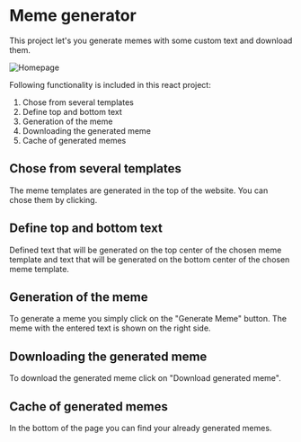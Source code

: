 # Meme generator

This project let's you generate memes with some custom text and download them.

![Homepage](Homepage.jpeg)

Following functionality is included in this react project:

1. Chose from several templates
2. Define top and bottom text
3. Generation of the meme
4. Downloading the generated meme
5. Cache of generated memes

## Chose from several templates

The meme templates are generated in the top of the website. You can chose them by clicking.

## Define top and bottom text

Defined text that will be generated on the top center of the chosen meme template and text that will be generated on the bottom center of the chosen meme template.

## Generation of the meme

To generate a meme you simply click on the "Generate Meme" button. The meme with the entered text is shown on the right side.

## Downloading the generated meme

To download the generated meme click on "Download generated meme".

## Cache of generated memes

In the bottom of the page you can find your already generated memes.
